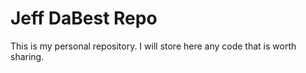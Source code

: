 # Jeff DaBest Repo
This is my personal repository. I will store here any code that is worth sharing.
